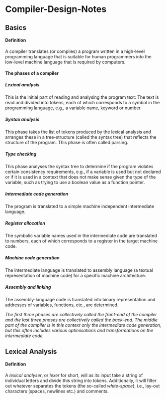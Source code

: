 # Compiler-Design-Notes
## Basics
#### Definition 
A compiler translates (or compiles) a program written in a high-level programming language that is suitable for human programmers into the low-level machine language that is required by computers.
#### The phases of a compiler
##### Lexical analysis 
This is the initial part of reading and analysing the program text:
The text is read and divided into tokens, each of which corresponds to a symbol in the programming language, e.g., a variable name, keyword or number.
##### Syntax analysis 
This phase takes the list of tokens produced by the lexical analysis
and arranges these in a tree-structure (called the syntax tree) that reflects the structure of the program. This phase is often called parsing.
##### Type checking 
This phase analyses the syntax tree to determine if the program violates certain consistency requirements, e.g., if a variable is used but not
declared or if it is used in a context that does not make sense given the type of the variable, such as trying to use a boolean value as a function pointer.
##### Intermediate code generation 
The program is translated to a simple machine independent intermediate language.
##### Register allocation 
The symbolic variable names used in the intermediate code are translated to numbers, each of which corresponds to a register in the
target machine code.
##### Machine code generation 
The intermediate language is translated to assembly language (a textual representation of machine code) for a specific machine architecture.
##### Assembly and linking 
The assembly-language code is translated into binary representation and addresses of variables, functions, etc., are determined.


*The first three phases are collectively called the front-end of the compiler and the last three phases are collectively called the back-end. The middle part of the compiler is in this context only the intermediate code generation, but this often includes various optimisations and transformations on the intermediate code.*

## Lexical Analysis
#### Definition
A *lexical analyser*, or *lexer* for short, will as its input take a string of individual letters and divide this string into tokens. Additionally, it will filter out whatever separates the tokens (the so-called *white-space*), i.e., lay-out characters (spaces, newlines etc.) and comments.
